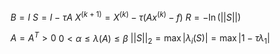 $B = I$
$S = I - \tau A$
$X^{\left( k + 1 \right)} = X^{(k)} - \tau \left( Ax^{(k)} - f \right)$
$R = -\ln \left( ||S|| \right)$

$A = A^{T} > 0$
$0 < \alpha \leq \lambda(A) \leq \beta$
$||S||_{2} = \max\left| \lambda_{i}(S) \right| = \max \left| 1 - \tau \lambda_{1} \right|$